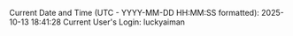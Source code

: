 Current Date and Time (UTC - YYYY-MM-DD HH:MM:SS formatted): 2025-10-13 18:41:28
Current User's Login: luckyaiman
